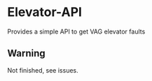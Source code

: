 # Elevator-API
 Provides a simple API to get VAG elevator faults

## Warning
 Not finished, see issues.